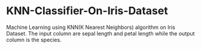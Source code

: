 # KNN-Classifier-On-Iris-Dataset
Machine Learning using KNN(K Nearest Neighbors) algorithm on Iris Dataset. The input column are sepal length and petal length while the output column is the species.
